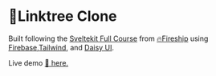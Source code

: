 # 🌴Linktree Clone

Built following the [Sveltekit Full Course](https://fireship.io/courses/sveltekit/) from [🔥Fireship](https://fireship.io) using [Firebase](https://firebase.google.com/),[Tailwind](https://tailwindui.com/), and [Daisy UI](https://daisyui.com/). 

Live demo [🌴 here.](https://fkit-peach.vercel.app/)